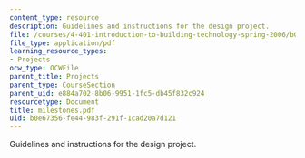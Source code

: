 ```yaml
---
content_type: resource
description: Guidelines and instructions for the design project.
file: /courses/4-401-introduction-to-building-technology-spring-2006/b0e67356fe44983f291f1cad20a7d121_milestones.pdf
file_type: application/pdf
learning_resource_types:
- Projects
ocw_type: OCWFile
parent_title: Projects
parent_type: CourseSection
parent_uid: e884a702-8b06-9951-1fc5-db45f832c924
resourcetype: Document
title: milestones.pdf
uid: b0e67356-fe44-983f-291f-1cad20a7d121
---
```

Guidelines and instructions for the design project.

